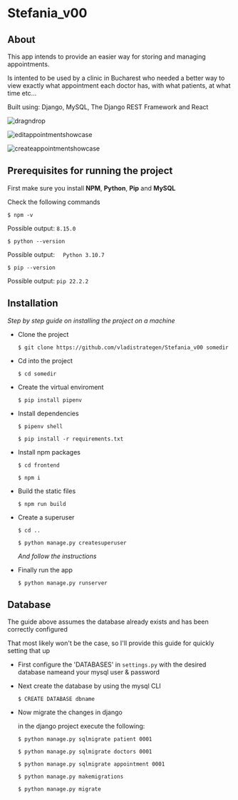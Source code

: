 # Stefania_v00

## About

This app intends to provide an easier way for storing and managing appointments.

Is intented to be used by a clinic in Bucharest who needed a better way to view exactly what appointment each doctor has, with what patients, at what time etc...

Built using:
    Django, MySQL, The Django REST Framework and React

![dragndrop](https://user-images.githubusercontent.com/100209446/224561891-908e0da9-ff21-43f0-a919-73b93338d665.png)

![editappointmentshowcase](https://user-images.githubusercontent.com/100209446/224561901-64a19255-31fc-4882-8559-263ec63c2f79.png)

![createappointmentshowcase](https://user-images.githubusercontent.com/100209446/224561919-83d5b8c3-974e-4664-ab5d-e2bf41dd6b66.png)


## Prerequisites for running the project
First make sure you install **NPM**, **Python**, **Pip** and **MySQL**

Check the following commands
```
$ npm -v
```
Possible output: ``` 8.15.0 ```


```
$ python --version
```
Possible output: ```  Python 3.10.7```

```
$ pip --version
```

Possible output: ``` pip 22.2.2 ```

## Installation
_Step by step guide on installing the project on a machine_ 

* Clone the project

    ```$ git clone https://github.com/vladistrategen/Stefania_v00 somedir ```

* Cd into the project

    ```$ cd somedir```

* Create the virtual enviroment

    ```$ pip install pipenv```

* Install dependencies

    ```$ pipenv shell```

    ```$ pip install -r requirements.txt```

* Install npm packages
    
    ```$ cd frontend```

    ```$ npm i```

* Build the static files

    ```$ npm run build```

* Create a superuser

    ```$ cd ..```

    ```$ python manage.py createsuperuser```

    _And follow the instructions_

* Finally run the app

    ```$ python manage.py runserver```

## Database

The guide above assumes the database already exists and has been correctly configured

That most likely won't be the case, so I'll provide this guide for quickly setting that up

* First configure the 'DATABASES' in ```settings.py``` with the desired database nameand your mysql user & password

* Next create the database by using the mysql CLI

    ```$ CREATE DATABASE dbname```

* Now migrate the changes in django

    in the django project execute the following:

    ```$ python manage.py sqlmigrate patient 0001```

    ```$ python manage.py sqlmigrate doctors 0001```
    
    ```$ python manage.py sqlmigrate appointment 0001```

    ```$ python manage.py makemigrations```

    ```$ python manage.py migrate```



    
